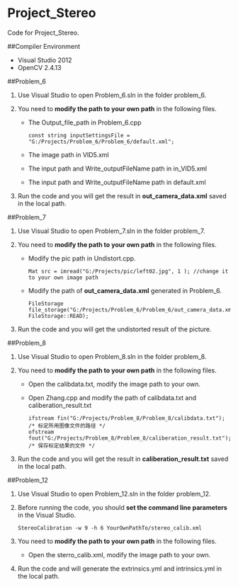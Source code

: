 



# Project_Stereo

Code for Project_Stereo.

##Compiler Environment

- Visual Studio 2012
- OpenCV 2.4.13

##Problem_6

1. Use Visual Studio to open Problem_6.sln in the folder problem_6.

2. You need to **modify the path to your own path** in the following files.

   * The Output_file_path in Problem_6.cpp

     ```
     const string inputSettingsFile =  "G:/Projects/Problem_6/Problem_6/default.xml";
     ```

   * The image path in VID5.xml

   * The input path and Write_outputFileName path in in_VID5.xml

   * The input path and Write_outputFileName path in default.xml

3. Run the code and you will get the result in **out_camera_data.xml** saved in the local path.

##Problem_7

1. Use Visual Studio to open Problem_7.sln in the folder problem_7.

2. You need to **modify the path to your own path** in the following files.

   * Modify the pic path in Undistort.cpp.

     ```&#39;&#39;&#39;
     Mat src = imread("G:/Projects/pic/left02.jpg", 1 ); //change it to your own image path
     ```

   * Modify the path of **out_camera_data.xml** generated in Problem_6.

     ```
     FileStorage file_storage("G:/Projects/Problem_6/Problem_6/out_camera_data.xml", FileStorage::READ);
     ```

3. Run the code and you will get the undistorted result of the picture.

##Problem_8

1. Use Visual Studio to open Problem_8.sln in the folder problem_8.

2. You need to **modify the path to your own path** in the following files.

   * Open the calibdata.txt, modify the image path to your own.

   * Open Zhang.cpp and modify the path of calibdata.txt and caliberation_result.txt 

     ```
     ifstream fin("G:/Projects/Problem_8/Problem_8/calibdata.txt"); /* 标定所用图像文件的路径 */
     ofstream fout("G:/Projects/Problem_8/Problem_8/caliberation_result.txt");  /* 保存标定结果的文件 */
     ```

3. Run the code and you will get the result in **caliberation_result.txt** saved in the local path.

##Problem_12

1. Use Visual Studio to open Problem_12.sln in the folder problem_12.

2. Before running the code, you should **set the command line parameters** in the Visual Studio.

   ```
   StereoCalibration -w 9 -h 6 YourOwnPathTo/stereo_calib.xml
   ```

3. You need to **modify the path to your own path** in the following files.

   * Open the sterro_calib.xml, modify the image path to your own.

4. Run the code and will generate the extrinsics.yml and intrinsics.yml in the local path.
